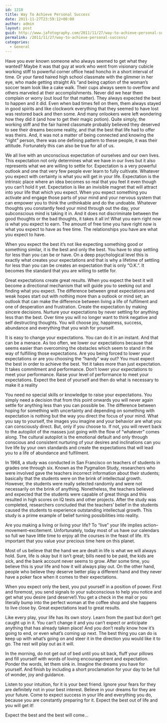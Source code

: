 ```yaml
---
id: 1218
title: Way To Achieve Personal Success
date: 2011-11-27T23:59:12+00:00
author: admin
layout: post
guid: http://www.jafotography.com/2011/11/27/way-to-achieve-personal-success/
permalink: /2011/11/27/way-to-achieve-personal-success/
categories:
  - General
---
```

Have you ever known someone who always seemed to get what they wanted? Maybe it was that guy at work who went from visionary cubicle working stiff to powerful corner office head honcho in a short interval of time. Or your fared haired high school classmate with the glimmer in her eye, who made getting straight A&#8217;s &#8220;and being caption of the woman&#8217;s soccer team look like a cake walk. Their cups always seem to overflow and others marveled at their accomplishments. Never did we hear them complain or worry (out loud for that matter). They always expected the best to happen and it did. Even when bad times fell on them, them always stayed in good spirits and like clockwork everything that they seemed to have lost was restored back and then some. And many onlookers were left wondering how they did it (and how to get their magic potion). Quite simply, the working stiff and the fair haired classmate probably believed they deserved to see their dreams become reality, and that the best that life had to offer was theirs. And, it was not a matter of being connected and knowing the &#8220;right&#8221; person, there was one defining pattern to these people, it was their attitude. Fortunately this can also be true for all of us.

We all live with an unconscious expectation of ourselves and our own lives. This expectation not only determines what we have in our lives but it also represents what we are willing to settle for. Expectation is a very powerful outlook and one that very few people ever learn to fully cultivate. Whatever you expect with certainty is what you will get in your life. Expectation is the intrinsic place where an idea becomes so real that you feel it even though you can&#8217;t hold it yet. Expectation is like an invisible magnet that will attract into your life that which you expect. When you expect something you activate and engage those parts of your mind and your nervous system that can empower you to think the unthinkable and do the undoable. Whatever thoughts you constantly feed your mind through out the day, your subconscious mind is taking it in. And it does not discriminate between the good thoughts or the bad thoughts, it takes it all in! What you earn right now is what you expect to earn. The amount of free time you have right now is what you expect to have as free time. The relationships you have are what you expect to have.

When you expect the best it&#8217;s not like expecting something good or something similar, it is the best and only the best. You have to stop settling for less than you can be or have. On a deep psychological level this is exactly what creates your expectations and that is why a lifetime of settling for less than you can be creates an expectation that is only &#8220;O.K.&#8221;. It becomes the standard that you are willing to settle for.

Great expectations create great results. When you expect the best it will become a directional mechanism that will guide you to seeking out and finding what you expect. The difference between great expectations and weak hopes start out with nothing more than a outlook or mind set; an outlook that can make the difference between living a life of fulfilment and one of desperation and frustration. Create the expectation by making sincere decisions. Nurture your expectations by never settling for anything less than the best. Over time you will no longer want to think negative and self destructing thoughts. You will choose joy, happiness, success, abundance and everything that you wish for yourself.

It is easy to change your expectations. You can do it in an instant. And that can be a menace. As too often, we lower our expectations because that seems easier than overcoming the obstacles which seem to stand in the way of fulfilling those expectations. Are you being forced to lower your expectations or are you choosing the &#8220;handy&#8221; way out? You must expect the best in order to achieve the best. Yet it takes more than just expectation. It takes commitment and performance. Don&#8217;t lower your expectations to meet your performance. Raise your level of performance to meet your expectations. Expect the best of yourself and then do what is necessary to make it a reality

You need no special skills or knowledge to raise your expectations. You simply need a decision that from this point onwards you will never again settle for anything less than you can possible be. The difference between hoping for something with uncertainty and depending on something with expectation is nothing but the way you direct the focus of your mind. What you say to yourself, the images you imagine and your behavior are what you can consciously direct. But, only if you choose to. If not, you will revert back to the autopilot of the masses just going with the flow of &#8220;whatever&#8221; comes along. The cultural autopilot is the emotional default and only through conscious and consistent nurturing of your desires and inclinations can you live life by your own standards and create the expectations that will lead you to a life of abundance and fulfilment.

In 1968, a study was conducted in San Francisco on teachers of students in grades one through six. Known as the Pygmalion Study, researchers who were involved gave the teachers incorrect information about their students; basically that the students were on the brink of intellectual growth. However, the students were really selected randomly and were not necessarily on the brink of anything. Nonetheless, the teachers believed and expected that the students were capable of great things and this resulted in high scores on IQ tests and other projects. After the study was completed, researchers concluded that the teachers&#8217; belief in the students caused the students to experience outstanding intellectual growth. This study is a prime example of belief turning possibilities into reality.

Are you making a living or living your life? To &#8220;live&#8221; your life implies action&#8211;movement&#8211;excitement. Unfortunately, today most of us have our calendars so full we have little time to enjoy all the courses in the feast of life. It&#8217;s important that you value your precious time here on this planet.

Most of us believe that the hand we are dealt in life is what we will always hold. Sure, life is okay but it isn&#8217;t great; bills need to be paid, the kids are sick, and the bank account never seems to grow. After some time, you believe this is your life and how it will always play out. On the other hand, people who believe they deserve better play a different hand and they never have a poker face when it comes to their expectations.

When you expect only the best, you put yourself in a position of power. First and foremost, you send signals to your subconscious to help you notice and get what you desire (and deserve!).You get a check in the mail or you literally bump into the perfect woman at the coffee shop and she happens to live close by. Great expectations lead to great results.

Like every play, your life has its own story. Learn from the past but don&#8217;t get caught up in it. You can&#8217;t change it and you can&#8217;t expect or anticipate anything that has already taken place! And you don&#8217;t really know how it&#8217;s going to end, or even what&#8217;s coming up next. The best thing you can do is keep up with what&#8217;s going on and steer it in the direction you would like it to go. The rest will play out as it will.

In the morning, do not get out of bed until you sit back, fluff your pillows and fill yourself with words of loving encouragement and expectation. Ponder the words, let them sink in. Imagine the dreams you have for yourself. And finish by including a short proclamation for your day to be full of wonder, joy and guidance.

Listen to your intuition, for it is your best friend. Ignore your fears for they are definitely not in your best interest. Believe in your dreams for they are your future. Come to expect success in your life and everything you do, because you are constantly preparing for it. Expect the best out of life and you will get it!

Expect the best and the best will come&#8230;